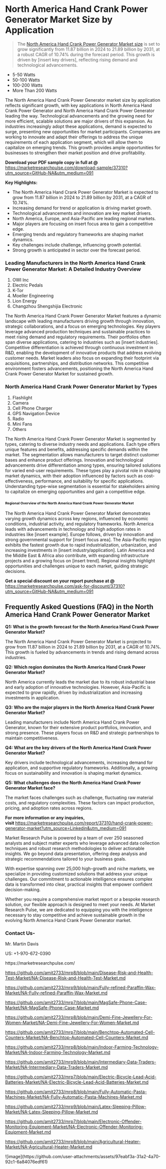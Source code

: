 <h1>North America Hand Crank Power Generator Market&nbsp;Size by Application</h1><blockquote><p>The <a href="https://marketresearchpulse.com/download-sample/37310?utm_source=GitHub-NA&amp;utm_medium=091">North America Hand Crank Power Generator Market size</a> is set to grow significantly from 11.87 billion in 2024 to 21.89 billion by 2031, at a robust CAGR of 10.74% during the forecast period. This growth is driven by [insert key drivers], reflecting rising demand and technological advancements.</p></blockquote><ul><li>5-50 Watts<li> 50-100 Watts<li> 100-200 Watts<li> More Than 200 Watts</li></ul><p>The North America Hand Crank Power Generator market size by application reflects significant growth, with key applications in North America Hand Crank Power Generator and North America Hand Crank Power Generator leading the way. Technological advancements and the growing need for more efficient, scalable solutions are major drivers of this expansion. As industries increasingly adopt these applications, demand is expected to surge, presenting new opportunities for market participants. Companies are working to innovate and adapt their offerings to address the unique requirements of each application segment, which will allow them to capitalize on emerging trends. This growth provides ample opportunities for businesses to strengthen their market position and drive profitability.</p><p><strong>Download your PDF sample copy in full at @ </strong><a href="https://marketresearchpulse.com/download-sample/37310?utm_source=GitHub-NA&amp;utm_medium=091">https://marketresearchpulse.com/download-sample/37310?utm_source=GitHub-NA&amp;utm_medium=091</a></p><p><strong>Key Highlights: </strong></p><ul><li>The North America Hand Crank Power Generator Market is expected to grow from 11.87 billion in 2024 to 21.89 billion by 2031, at a CAGR of 10.74%.</li><li>Increasing demand for trend or application is driving market growth.</li><li>Technological advancements and innovation are key market drivers.</li><li>North America, Europe, and Asia-Pacific are leading regional markets.</li><li>Major players are focusing on insert focus area to gain a competitive edge.</li><li>Emerging trends and regulatory frameworks are shaping market dynamics.</li><li>Key challenges include challenge, influencing growth potential.</li><li>Strong growth is anticipated in sector over the forecast period.</li></ul><h3>Leading Manufacturers in the North America Hand Crank Power Generator Market: A Detailed Industry Overview</h3><ol><li>OWI Inc</li><li>Electric Pedals</li><li>K-Tor</li><li>Moeller Engineering</li><li>Lion Energy</li><li>Changzhou Shengshijia Electronic</li></ol><div class="flex max-w-full flex-col flex-grow"><div class="min-h-8 text-message flex w-full flex-col items-end gap-2 whitespace-normal break-words [.text-message+&amp;]:mt-5" dir="auto" data-message-author-role="assistant" data-message-id="fd8432e4-4910-450d-b182-61b7bfb0a01f" data-message-model-slug="gpt-4o"><div class="flex w-full flex-col gap-1 empty:hidden first:pt-[3px]"><div class="markdown prose w-full break-words dark:prose-invert light"><p>The North America Hand Crank Power Generator Market features a dynamic landscape with leading manufacturers driving growth through innovation, strategic collaborations, and a focus on emerging technologies. Key players leverage advanced production techniques and sustainable practices to meet rising demand and regulatory requirements. Their portfolios often span diverse applications, catering to industries such as [insert industries]. Competitive differentiation is achieved through continuous investment in R&amp;D, enabling the development of innovative products that address evolving customer needs. Market leaders also focus on expanding their footprint via acquisitions, partnerships, and distribution networks. This competitive environment fosters advancements, positioning the North America Hand Crank Power Generator Market for sustained growth.</p></div></div></div></div><h3>North America Hand Crank Power Generator Market by Types</h3><ol><li>Flashlight<li> Camera<li> Cell Phone Charger<li> GPS Navigation Device<li> Radio<li> Mini Fans<li> Others</li></ol><div class="flex max-w-full flex-col flex-grow"><div class="min-h-8 text-message flex w-full flex-col items-end gap-2 whitespace-normal break-words [.text-message+&amp;]:mt-5" dir="auto" data-message-author-role="assistant" data-message-id="084470be-0bb7-4664-bddf-5156b4f41249" data-message-model-slug="gpt-4o-mini"><div class="flex w-full flex-col gap-1 empty:hidden first:pt-[3px]"><div class="markdown prose w-full break-words dark:prose-invert light"><p>The North America Hand Crank Power Generator Market is segmented by types, catering to diverse industry needs and applications. Each type offers unique features and benefits, addressing specific demands within the market. The segmentation allows manufacturers to target distinct customer bases and enhance product offerings. Innovation and technological advancements drive differentiation among types, ensuring tailored solutions for varied end-user requirements. These types play a pivotal role in shaping market dynamics, with their adoption influenced by factors such as cost-effectiveness, performance, and suitability for specific applications. Understanding type-wise segmentation is essential for stakeholders aiming to capitalize on emerging opportunities and gain a competitive edge.</p></div></div></div></div><h3><span style="font-size: 11px;">Regional Overview of the North America Hand Crank Power Generator Market</span></h3><div class="flex max-w-full flex-col flex-grow"><div class="min-h-8 text-message flex w-full flex-col items-end gap-2 whitespace-normal break-words [.text-message+&amp;]:mt-5" dir="auto" data-message-author-role="assistant" data-message-id="e9038762-ce64-4e30-91c9-9bd413514231" data-message-model-slug="gpt-4o-mini"><div class="flex w-full flex-col gap-1 empty:hidden first:pt-[3px]"><div class="markdown prose w-full break-words dark:prose-invert light"><p>The North America Hand Crank Power Generator Market demonstrates varying growth dynamics across key regions, influenced by economic conditions, industrial activity, and regulatory frameworks. North America leads with advancements in technology and high adoption rates in industries like [insert example]. Europe follows, driven by innovation and strong governmental support for [insert focus area]. The Asia-Pacific region exhibits the fastest growth due to rapid industrialization, urbanization, and increasing investments in [insert industry/application]. Latin America and the Middle East &amp; Africa also contribute, with expanding infrastructure projects and a growing focus on [insert trend]. Regional insights highlight opportunities and challenges unique to each market, guiding strategic decisions.</p></div></div></div></div><p><strong>Get a special discount on your report purchase at @ </strong><a href="https://marketresearchpulse.com/ask-for-discount/37310?utm_source=GitHub-NA&amp;utm_medium=091">https://marketresearchpulse.com/ask-for-discount/37310?utm_source=GitHub-NA&amp;utm_medium=091</a></p><h2>Frequently Asked Questions (FAQ) in the North America Hand Crank Power Generator Market</h2><p><strong>Q1: What is the growth forecast for the North America Hand Crank Power Generator Market?</strong></p><p>The North America Hand Crank Power Generator Market is projected to grow from 11.87 billion in 2024 to 21.89 billion by 2031, at a CAGR of 10.74%. This growth is fueled by advancements in trends and rising demand across industries.</p><p><strong>Q2: Which region dominates the North America Hand Crank Power Generator Market?</strong></p><p>North America currently leads the market due to its robust industrial base and early adoption of innovative technologies. However, Asia-Pacific is expected to grow rapidly, driven by industrialization and increasing investments in application.</p><p><strong>Q3: Who are the major players in the North America Hand Crank Power Generator Market?</strong></p><p>Leading manufacturers include North America Hand Crank Power Generator, known for their extensive product portfolios, innovation, and strong presence. These players focus on R&amp;D and strategic partnerships to maintain competitiveness.</p><p><strong>Q4: What are the key drivers of the North America Hand Crank Power Generator Market?</strong></p><p>Key drivers include technological advancements, increasing demand for application, and supportive regulatory frameworks. Additionally, a growing focus on sustainability and innovation is shaping market dynamics.</p><p><strong>Q5: What challenges does the North America Hand Crank Power Generator Market face?</strong></p><p>The market faces challenges such as challenge, fluctuating raw material costs, and regulatory complexities. These factors can impact production, pricing, and adoption rates across regions.</p><p><strong>For more information or any inquiries, visit&nbsp;</strong><a href="https://marketresearchpulse.com/report/37310/hand-crank-power-generator-market?utm_source=Linkedin&utm_medium=091">https://marketresearchpulse.com/report/37310/hand-crank-power-generator-market?utm_source=Linkedin&utm_medium=091</a></p><p>Market Research Pulse is powered by a team of over 250 seasoned analysts and subject matter experts who leverage advanced data collection techniques and robust research methodologies to deliver actionable insights. We go beyond data presentation, offering deep analysis and strategic recommendations tailored to your business goals.</p><p>With expertise spanning over 25,000 high-growth and niche markets, we specialize in providing customized solutions that address your unique challenges. Our commitment to actionable intelligence ensures complex data is transformed into clear, practical insights that empower confident decision-making.</p><p>Whether you require a comprehensive market report or a bespoke research solution, our flexible approach is designed to meet your needs. At Market Research Pulse, we are dedicated to equipping you with the intelligence necessary to stay competitive and achieve sustainable growth in the evolving North America Hand Crank Power Generator market.</p><h3><strong>Contact Us-</strong></h3><p>Mr. Martin Davis</p><p>US: +1-970-672-0390</p><p>https://marketresearchpulse.com/</p><p><a href="https://github.com/amit2733/mrp8/blob/main/Disease-Risk-and-Health-Test-Market/NA-Disease-Risk-and-Health-Test-Market.md">https://github.com/amit2733/mrp8/blob/main/Disease-Risk-and-Health-Test-Market/NA-Disease-Risk-and-Health-Test-Market.md</a></p><p><a href="https://github.com/amit2733/mrp9/blob/main/Fully-refined-Paraffin-Wax-Market/NA-Fully-refined-Paraffin-Wax-Market.md">https://github.com/amit2733/mrp9/blob/main/Fully-refined-Paraffin-Wax-Market/NA-Fully-refined-Paraffin-Wax-Market.md</a></p><p><a href="https://github.com/amit2733/mrp7/blob/main/MagSafe-Phone-Case-Market/NA-MagSafe-Phone-Case-Market.md">https://github.com/amit2733/mrp7/blob/main/MagSafe-Phone-Case-Market/NA-MagSafe-Phone-Case-Market.md</a></p><p><a href="https://github.com/amit2733/mrp8/blob/main/Demi-Fine-Jewellery-For-Women-Market/NA-Demi-Fine-Jewellery-For-Women-Market.md">https://github.com/amit2733/mrp8/blob/main/Demi-Fine-Jewellery-For-Women-Market/NA-Demi-Fine-Jewellery-For-Women-Market.md</a></p><p><a href="https://github.com/amit2733/mrp7/blob/main/Benchtop-Automated-Cell-Counters-Market/NA-Benchtop-Automated-Cell-Counters-Market.md">https://github.com/amit2733/mrp7/blob/main/Benchtop-Automated-Cell-Counters-Market/NA-Benchtop-Automated-Cell-Counters-Market.md</a></p><p><a href="https://github.com/amit2733/mrp8/blob/main/Indoor-Farming-Technology-Market/NA-Indoor-Farming-Technology-Market.md">https://github.com/amit2733/mrp8/blob/main/Indoor-Farming-Technology-Market/NA-Indoor-Farming-Technology-Market.md</a></p><p><a href="https://github.com/amit2733/mrp9/blob/main/Intermediary-Data-Traders-Market/NA-Intermediary-Data-Traders-Market.md">https://github.com/amit2733/mrp9/blob/main/Intermediary-Data-Traders-Market/NA-Intermediary-Data-Traders-Market.md</a></p><p><a href="https://github.com/amit2733/mrp7/blob/main/Electric-Bicycle-Lead-Acid-Batteries-Market/NA-Electric-Bicycle-Lead-Acid-Batteries-Market.md">https://github.com/amit2733/mrp7/blob/main/Electric-Bicycle-Lead-Acid-Batteries-Market/NA-Electric-Bicycle-Lead-Acid-Batteries-Market.md</a></p><p><a href="https://github.com/amit2733/mrp8/blob/main/Fully-Automatic-Pasta-Machines-Market/NA-Fully-Automatic-Pasta-Machines-Market.md">https://github.com/amit2733/mrp8/blob/main/Fully-Automatic-Pasta-Machines-Market/NA-Fully-Automatic-Pasta-Machines-Market.md</a></p><p><a href="https://github.com/amit2733/mrp9/blob/main/Latex-Sleeping-Pillow-Market/NA-Latex-Sleeping-Pillow-Market.md">https://github.com/amit2733/mrp9/blob/main/Latex-Sleeping-Pillow-Market/NA-Latex-Sleeping-Pillow-Market.md</a></p><p><a href="https://github.com/amit2733/mrp7/blob/main/Electronic-Offender-Monitoring-Equipment-Market/NA-Electronic-Offender-Monitoring-Equipment-Market.md">https://github.com/amit2733/mrp7/blob/main/Electronic-Offender-Monitoring-Equipment-Market/NA-Electronic-Offender-Monitoring-Equipment-Market.md</a></p><p><a href="https://github.com/amit2733/mrp8/blob/main/Agricultural-Heater-Market/NA-Agricultural-Heater-Market.md">https://github.com/amit2733/mrp8/blob/main/Agricultural-Heater-Market/NA-Agricultural-Heater-Market.md</a></p>
![image](https://github.com/user-attachments/assets/97eabf3a-31a2-4a70-92c1-6a84076edf61)
